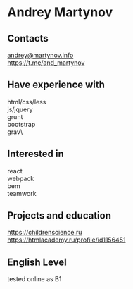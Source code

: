 # Andrey Martynov

## Contacts

andrey@martynov.info\
https://t.me/and_martynov

## Have experience with 

html/css/less\
js/jquery\
grunt\
bootstrap\
grav\

## Interested in

react\
webpack\
bem\
teamwork 

## Projects and education 

https://childrenscience.ru  
https://htmlacademy.ru/profile/id1156451

## English Level

tested online as B1
